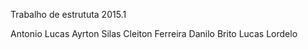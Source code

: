 Trabalho de estrututa 2015.1

Antonio Lucas
Ayrton Silas
Cleiton Ferreira
Danilo Brito
Lucas Lordelo
